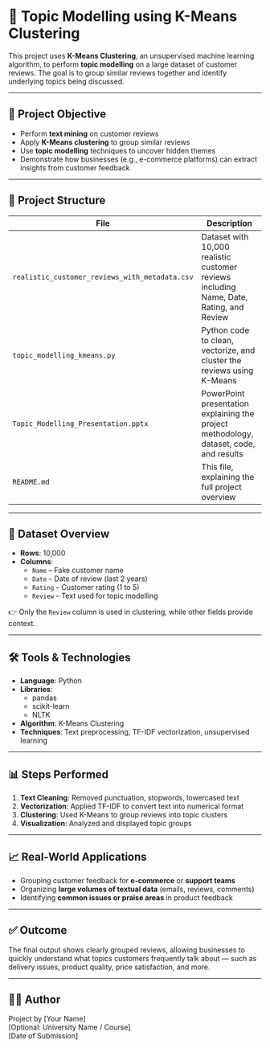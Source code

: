 # 🧠 Topic Modelling using K-Means Clustering

This project uses **K-Means Clustering**, an unsupervised machine learning algorithm, to perform **topic modelling** on a large dataset of customer reviews. The goal is to group similar reviews together and identify underlying topics being discussed.

---

## 📌 Project Objective

- Perform **text mining** on customer reviews
- Apply **K-Means clustering** to group similar reviews
- Use **topic modelling** techniques to uncover hidden themes
- Demonstrate how businesses (e.g., e-commerce platforms) can extract insights from customer feedback

---

## 📂 Project Structure

| File | Description |
|------|-------------|
| `realistic_customer_reviews_with_metadata.csv` | Dataset with 10,000 realistic customer reviews including Name, Date, Rating, and Review |
| `topic_modelling_kmeans.py` | Python code to clean, vectorize, and cluster the reviews using K-Means |
| `Topic_Modelling_Presentation.pptx` | PowerPoint presentation explaining the project methodology, dataset, code, and results |
| `README.md` | This file, explaining the full project overview |

---

## 🧾 Dataset Overview

- **Rows**: 10,000
- **Columns**:
  - `Name` – Fake customer name
  - `Date` – Date of review (last 2 years)
  - `Rating` – Customer rating (1 to 5)
  - `Review` – Text used for topic modelling

👉 Only the `Review` column is used in clustering, while other fields provide context.

---

## 🛠️ Tools & Technologies

- **Language**: Python
- **Libraries**: 
  - pandas
  - scikit-learn
  - NLTK
- **Algorithm**: K-Means Clustering
- **Techniques**: Text preprocessing, TF-IDF vectorization, unsupervised learning

---

## 📊 Steps Performed

1. **Text Cleaning**: Removed punctuation, stopwords, lowercased text
2. **Vectorization**: Applied TF-IDF to convert text into numerical format
3. **Clustering**: Used K-Means to group reviews into topic clusters
4. **Visualization**: Analyzed and displayed topic groups

---

## 📈 Real-World Applications

- Grouping customer feedback for **e-commerce** or **support teams**
- Organizing **large volumes of textual data** (emails, reviews, comments)
- Identifying **common issues or praise areas** in product feedback

---

## ✅ Outcome

The final output shows clearly grouped reviews, allowing businesses to quickly understand what topics customers frequently talk about — such as delivery issues, product quality, price satisfaction, and more.

---

## 👨‍💻 Author

Project by [Your Name]  
[Optional: University Name / Course]  
[Date of Submission]

